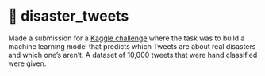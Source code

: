 # 💬 disaster_tweets

Made a submission for a <a href="https://www.kaggle.com/competitions/nlp-getting-started" target="_blank">Kaggle challenge</a> where the task was to build a machine learning model that predicts which Tweets are about real disasters and which one’s aren’t. A dataset of 10,000 tweets that were hand classified were given.
